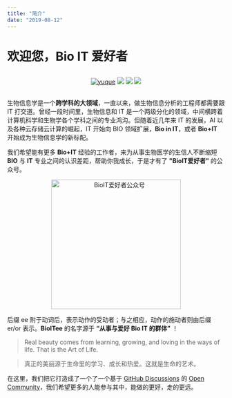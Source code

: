 ```yaml
---
title: "简介"
date: "2019-08-12"
---
```


# 欢迎您，Bio IT 爱好者

<!--hr style="margin:2em auto 2em"-->

<p style="text-align:center; margin:30px;">
<a style="border-bottom:none" href="https://www.yuque.com/bioitee" target="_blank"><img src="https://img.shields.io/badge/BioIT-语雀知识库-blueviolet" alt="yuque" title="yuque"></a>
<a style="border-bottom:none" href="https://apps-db.oss-cn-shenzhen.aliyuncs.com/bioitee/bioitee.png" target="_blank"><img src="https://img.shields.io/badge/BioITee-微信公众号-important"></a>
<a style="border-bottom:none" href="https://github.com/orgs/bioitee/discussions" target="_blank"><img src="https://img.shields.io/badge/GitHub-Discussions-blue"></a>
<a style="border-bottom:none" href="https://www.bioitee.com/" target="_blank"><img src="https://img.shields.io/badge/官网主页-BioIT爱好者-green"></a>
</p>

生物信息学是一个**跨学科的大领域**，一直以来，做生物信息分析的工程师都需要跟 IT 打交道。曾经一段时间里，生物信息和 IT 是一个两级分化的领域，中间横跨着计算机科学和生物学各个学科之间的专业鸿沟。但随着近几年来 IT 的发展，AI 以及各种云存储云计算的崛起，IT 开始向 BIO 领域扩展，**Bio in IT**，或者 **Bio+IT** 开始成为生物信息学的新标配。

我们希望能有更多 **Bio+IT** 经验的工作者，来为从事生物医学的生信人不断缩短 **BIO** 与 **IT** 专业之间的认识差距，帮助你我成长，于是才有了 **"BioIT爱好者"** 的公众号。

<p style="text-align:center"><a class="fancya" data-fancybox="gallery" href="https://apps-db.oss-cn-shenzhen.aliyuncs.com/bioitee/bioitee.png" target="_blank"><img src="https://apps-db.oss-cn-shenzhen.aliyuncs.com/bioitee/bioitee.png" alt="BioIT爱好者公众号" title="BioIT爱好者公众号" width=300 align="center"></a></p>

后缀 ee 附于动词后，表示动作的受动者；与之相应，动作的施动者则由后缀 er/or 表示。**BioITee** 的名字源于 **“从事与爱好 Bio IT 的群体”** ！

> Real beauty comes from learning, growing, and loving in the ways of life. That is the Art of Life.

> 真正的美丽源于生命里的学习、成长和热爱。这就是生命的艺术。


在这里，我们把它打造成了一个了一个基于 [GitHub Discussions](https://github.com/orgs/bioitee/discussions) 的 [Open Community](https://bioitee.com)，我们希望更多的人能参与其中，能做的更好，走的更远。
